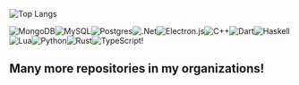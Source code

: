 ![Top Langs](https://github-readme-stats.vercel.app/api/top-langs/?username=RobertoLFRA&theme=onedark)

![MongoDB](https://img.shields.io/badge/MongoDB-%234ea94b.svg?style=for-the-badge&logo=mongodb&logoColor=white)![MySQL](https://img.shields.io/badge/mysql-%2300f.svg?style=for-the-badge&logo=mysql&logoColor=white)![Postgres](https://img.shields.io/badge/postgres-%23316192.svg?style=for-the-badge&logo=postgresql&logoColor=white)![.Net](https://img.shields.io/badge/.NET-5C2D91?style=for-the-badge&logo=.net&logoColor=white)![Electron.js](https://img.shields.io/badge/Electron-191970?style=for-the-badge&logo=Electron&logoColor=white)![C++](https://img.shields.io/badge/c++-%2300599C.svg?style=for-the-badge&logo=c%2B%2B&logoColor=white)![Dart](https://img.shields.io/badge/dart-%230175C2.svg?style=for-the-badge&logo=dart&logoColor=white)![Haskell](https://img.shields.io/badge/Haskell-5e5086?style=for-the-badge&logo=haskell&logoColor=white)![Lua](https://img.shields.io/badge/lua-%232C2D72.svg?style=for-the-badge&logo=lua&logoColor=white)![Python](https://img.shields.io/badge/python-3670A0?style=for-the-badge&logo=python&logoColor=ffdd54)![Rust](https://img.shields.io/badge/rust-%23000000.svg?style=for-the-badge&logo=rust&logoColor=white)![TypeScript](https://img.shields.io/badge/typescript-%23007ACC.svg?style=for-the-badge&logo=typescript&logoColor=white)!

## Many more repositories in my organizations!
